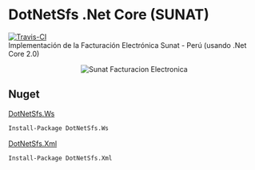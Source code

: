# DotNetSfs .Net Core (SUNAT)
[![Travis-CI](https://travis-ci.org/giansalex/DotNetSfs.svg?branch=master)](https://travis-ci.org/giansalex/DotNetSfs)  
Implementación de la Facturación Electrónica Sunat - Perú (usando .Net Core 2.0)

<p align="center">
  <img alt="Sunat Facturacion Electronica" src="http://www.sunat.gob.pe/p/imagenes/icons/favicon.ico">
</p>

## Nuget

[DotNetSfs.Ws](https://www.nuget.org/packages/DotNetSfs.Ws)  
```bash
Install-Package DotNetSfs.Ws
```  
[DotNetSfs.Xml](https://www.nuget.org/packages/DotNetSfs.Xml)  
```bash
Install-Package DotNetSfs.Xml
```